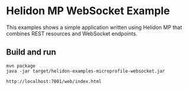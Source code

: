 # Helidon MP WebSocket Example

This examples shows a simple application written using Helidon MP
that combines REST resources and WebSocket endpoints.

## Build and run

```shell
mvn package
java -jar target/helidon-examples-microprofile-websocket.jar
```

```
http://localhost:7001/web/index.html
```
